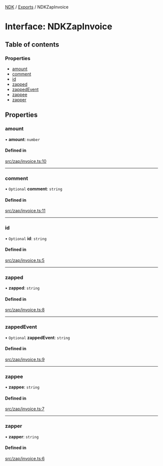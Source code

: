 [NDK](../README.md) / [Exports](../modules.md) / NDKZapInvoice

# Interface: NDKZapInvoice

## Table of contents

### Properties

- [amount](NDKZapInvoice.md#amount)
- [comment](NDKZapInvoice.md#comment)
- [id](NDKZapInvoice.md#id)
- [zapped](NDKZapInvoice.md#zapped)
- [zappedEvent](NDKZapInvoice.md#zappedevent)
- [zappee](NDKZapInvoice.md#zappee)
- [zapper](NDKZapInvoice.md#zapper)

## Properties

### amount

• **amount**: `number`

#### Defined in

[src/zap/invoice.ts:10](https://github.com/nostr-dev-kit/ndk/blob/0aa26c2/src/zap/invoice.ts#L10)

___

### comment

• `Optional` **comment**: `string`

#### Defined in

[src/zap/invoice.ts:11](https://github.com/nostr-dev-kit/ndk/blob/0aa26c2/src/zap/invoice.ts#L11)

___

### id

• `Optional` **id**: `string`

#### Defined in

[src/zap/invoice.ts:5](https://github.com/nostr-dev-kit/ndk/blob/0aa26c2/src/zap/invoice.ts#L5)

___

### zapped

• **zapped**: `string`

#### Defined in

[src/zap/invoice.ts:8](https://github.com/nostr-dev-kit/ndk/blob/0aa26c2/src/zap/invoice.ts#L8)

___

### zappedEvent

• `Optional` **zappedEvent**: `string`

#### Defined in

[src/zap/invoice.ts:9](https://github.com/nostr-dev-kit/ndk/blob/0aa26c2/src/zap/invoice.ts#L9)

___

### zappee

• **zappee**: `string`

#### Defined in

[src/zap/invoice.ts:7](https://github.com/nostr-dev-kit/ndk/blob/0aa26c2/src/zap/invoice.ts#L7)

___

### zapper

• **zapper**: `string`

#### Defined in

[src/zap/invoice.ts:6](https://github.com/nostr-dev-kit/ndk/blob/0aa26c2/src/zap/invoice.ts#L6)
